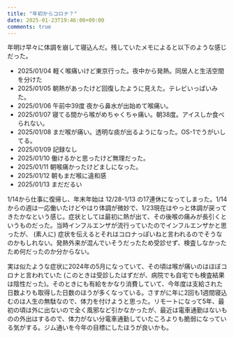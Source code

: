 ```yaml
---
title: "年初からコロナ？"
date: 2025-01-23T19:46:00+09:00
comments: true
---
```


年明け早々に体調を崩して寝込んだ。残していたメモによると以下のような感じだった。

- 2025/01/04 軽く喉痛いけど東京行った。夜中から発熱。同居人と生活空間を分けた
- 2025/01/05 朝熱があったけど回復したように見えた。テレビいっぱいみた。
- 2025/01/06 午前中39度 夜から鼻水が出始めて喉痛い。
- 2025/01/07 寝てる間から喉がめちゃくちゃ痛い。朝38度。アイスしか食べられない。
- 2025/01/08 まだ喉が痛い。透明な痰が出るようになった。OS-1でうがいしてる。
- 2025/01/09 記録なし
- 2025/01/10 働けるかと思ったけど無理だった。
- 2025/01/11 朝喉痛かったけどましになった。
- 2025/01/12 朝もまだ喉に違和感
- 2025/01/13 まだだるい

1/14から仕事に復帰し、年末年始は 12/28-1/13 の17連休になってしまった。1/14からの週は一応働いたけどやはり体調が微妙で、1/23現在はやっと体調が戻ってきたかなという感じ。症状としては最初に熱が出て、その後喉の痛みが長引くというものだった。当時インフルエンザが流行っていたのでインフルエンザかと思ったが、 (素人に) 症状を伝えるとそれはコロナっぽいねと言われるのでそうなのかもしれない。発熱外来が混んでいそうだったため受診せず、検査しなかったため何だったのか分からない。

実は似たような症状に2024年の5月になっていて、その頃は喉が痛いのはほぼコロナと言われていた (このときは受診したはずだが、病院でも自宅でも検査結果は陰性だった)。そのときにも有給をかなり消費していて、今年度は支給された日数よりも取得した日数のほうが多くなっている。さすがに年に2回も1週間寝込むのは人生の無駄なので、体力を付けようと思った。リモートになって5年、最初の頃は外に出ないので全く風邪など引かなかったが、最近は電車通勤はないものの外出はするので、体力がない分電車通勤していたころよりも脆弱になっている気がする。ジム通いを今年の目標にしたほうが良いかも。
